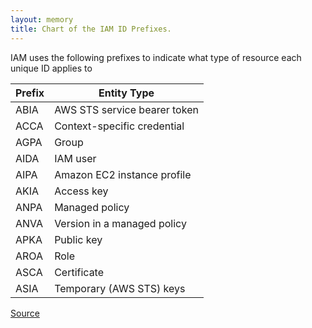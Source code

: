 ```yaml
---
layout: memory
title: Chart of the IAM ID Prefixes.
---
```


IAM uses the following prefixes to indicate what type of resource each unique ID applies to

| Prefix | Entity Type                  |
| ------ | ---------------------------  |
| ABIA   | AWS STS service bearer token |
| ACCA   | Context-specific credential  |
| AGPA   | Group                        |
| AIDA   | IAM user                     |
| AIPA   | Amazon EC2 instance profile  |
| AKIA   | Access key                   |
| ANPA   | Managed policy               |
| ANVA   | Version in a managed policy  |
| APKA   | Public key                   |
| AROA   | Role                         |
| ASCA   | Certificate                  |
| ASIA   | Temporary (AWS STS) keys     |

[Source](https://docs.aws.amazon.com/IAM/latest/UserGuide/reference_identifiers.html#identifiers-unique-ids)

